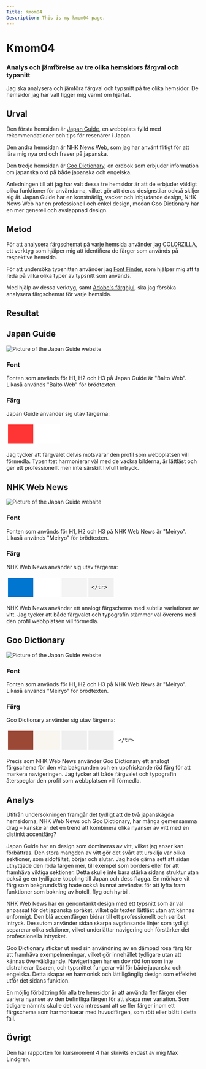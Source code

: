 ```yaml
---
Title: Kmom04
Description: This is my kmom04 page.
---
```


Kmom04
=======================

### Analys och jämförelse av tre olika hemsidors färgval och typsnitt
Jag ska analysera och jämföra färgval och typsnitt på tre olika hemsidor. De hemsidor jag har valt ligger mig varmt om hjärtat.  

Urval
-----------------------

Den första hemsidan är [Japan Guide](https://www.japan-guide.com/), en webbplats fylld med rekommendationer och tips för resenärer i Japan.

Den andra hemsidan är [NHK News Web](https://www3.nhk.or.jp/news/), som jag har använt flitigt för att lära mig nya ord och fraser på japanska.

Den tredje hemsidan är [Goo Dictionary](https://dictionary.goo.ne.jp/), en ordbok som erbjuder information om japanska ord på både japanska och engelska.

Anledningen till att jag har valt dessa tre hemsidor är att de erbjuder väldigt olika funktioner för användarna, vilket gör att deras designstilar också skiljer sig åt. Japan Guide har en konstnärlig, vacker och inbjudande design, NHK News Web har en professionell och enkel design, medan Goo Dictionary har en mer generell och avslappnad design.


Metod
-----------------------

För att analysera färgschemat på varje hemsida använder jag [COLORZILLA](https://chromewebstore.google.com/detail/colorzilla/bhlhnicpbhignbdhedgjhgdocnmhomnp?), ett verktyg som hjälper mig att identifiera de färger som används på respektive hemsida.

För att undersöka typsnitten använder jag [Font Finder](https://chromewebstore.google.com/detail/font-finder/bhiichidigehdgphoambhjbekalahgha?), som hjälper mig att ta reda på vilka olika typer av typsnitt som används.

Med hjälp av dessa verktyg, samt [Adobe's färghjul](https://color.adobe.com/create/color-wheel), ska jag försöka analysera färgschemat för varje hemsida.


Resultat
-----------------------

## Japan Guide
<img class="website-image" src="../assets/img/japanguide3.png" alt="Picture of the Japan Guide website">



### Font
Fonten som används för H1, H2 och H3 på Japan Guide är "Balto Web".   
Likaså används "Balto Web" för brödtexten.

### Färg

Japan Guide använder sig utav färgerna:
<table style="border-spacing: 4px; border-collapse: separate">
    <tr>
        <td style="height: 50px; width: 50px; background-color: #FF3434">
        <td style="height: 50px; width: 50px; background-color: #FFFFFF">
    </tr>
</table>   
Jag tycker att färgvalet delvis motsvarar den profil som webbplatsen vill förmedla. Typsnittet harmonierar väl med de vackra bilderna, är lättläst och ger ett professionellt men inte särskilt livfullt intryck.



## NHK Web News
<img class="website-image" src="../assets/img/nhkwebnews.png" alt="Picture of the Japan Guide website">

### Font
Fonten som används för H1, H2 och H3 på NHK Web News är "Meiryo".   
Likaså används "Meiryo" för brödtexten.

### Färg

NHK Web News använder sig utav färgerna:
<table style="border-spacing: 4px; border-collapse: separate">
    <tr>
        <td style="height: 50px; width: 50px; background-color: #0076D1">
        <td style="height: 50px; width: 50px; background-color: #FFFFFF">
        <td style="height: 50px; width: 50px; background-color: #F4F4F4">
        <td style="height: 50px; width: 50px; background-color: #F0F0F0">
        
    </tr>
</table>   

NHK Web News använder ett analogt färgschema med subtila variationer av vitt.
Jag tycker att både färgvalet och typografin stämmer väl överens med den profil webbplatsen vill förmedla.


## Goo Dictionary
<img class="website-image" src="../assets/img/goodictionary.png" alt="Picture of the Japan Guide website">

### Font
Fonten som används för H1, H2 och H3 på NHK Web News är "Meiryo".   
Likaså används "Meiryo" för brödtexten.

### Färg

Goo Dictionary använder sig utav färgerna:
<table style="border-spacing: 4px; border-collapse: separate">
    <tr>
        <td style="height: 50px; width: 50px; background-color: #9C4836">
        <td style="height: 50px; width: 50px; background-color: #F8F6EF">
        <td style="height: 50px; width: 50px; background-color: #EFEFEF">
        <td style="height: 50px; width: 50px; background-color: #EEEEEE">
        <td style="height: 50px; width: 50px; background-color: #FFFFFF">
        
        
    </tr>
</table>   
Precis som NHK Web News använder Goo Dictionary ett analogt färgschema för den vita bakgrunden och en uppfriskande röd färg för att markera navigeringen.
Jag tycker att både färgvalet och typografin återspeglar den profil som webbplatsen vill förmedla. 


Analys
-----------------------
Utifrån undersökningen framgår det tydligt att de två japanskägda hemsidorna, NHK Web News och Goo Dictionary, har många gemensamma drag – kanske är det en trend att kombinera olika nyanser av vitt med en distinkt accentfärg?  

Japan Guide har en design som domineras av vitt, vilket jag anser kan förbättras. Den stora mängden av vitt gör det svårt att urskilja var olika sektioner, som sidofältet, börjar och slutar. Jag hade gärna sett att sidan utnyttjade den röda färgen mer, till exempel som borders eller för att framhäva viktiga sektioner. Detta skulle inte bara stärka sidans struktur utan också ge en tydligare koppling till Japan och dess flagga. En mörkare vit färg som bakgrundsfärg hade också kunnat användas för att lyfta fram funktioner som bokning av hotell, flyg och hyrbil.

NHK Web News har en genomtänkt design med ett typsnitt som är väl anpassat för det japanska språket, vilket gör texten lättläst utan att kännas enformigt. Den blå accentfärgen bidrar till ett professionellt och seriöst intryck. Dessutom använder sidan skarpa avgränsande linjer som tydligt separerar olika sektioner, vilket underlättar navigering och förstärker det professionella intrycket.

Goo Dictionary sticker ut med sin användning av en dämpad rosa färg för att framhäva exempelmeningar, vilket gör innehållet tydligare utan att kännas överväldigande. Navigeringen har en dov röd ton som inte distraherar läsaren, och typsnittet fungerar väl för både japanska och engelska. Detta skapar en harmonisk och lättillgänglig design som effektivt utför det sidans funktion.

En möjlig förbättring för alla tre hemsidor är att använda fler färger eller variera nyanser av den befintliga färgen för att skapa mer variation. Som tidigare nämnts skulle det vara intressant att se fler färger inom ett färgschema som harmoniserar med huvudfärgen, som rött eller blått i detta fall.

Övrigt
-----------------------

Den här rapporten för kursmoment 4 har skrivits endast av mig Max Lindgren.


